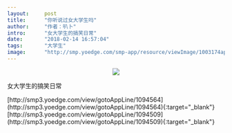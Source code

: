 ```yaml
---
layout:     post
title:      "你听说过女大学生吗"
author:     "作者：叭卜"
intro:      "女大学生的搞笑日常"
date:       "2018-02-14 16:57:04"
tags:       "大学生"
image:      "http://smp.yoedge.com/smp-app/resource/viewImage/1003174appline.png"
---
```

<div style="text-align: center">
<p><img src="http://smp.yoedge.com/smp-app/resource/viewImage/1003174appline.png"/></p>
</div>
<p class="post-meta">
<span>女大学生的搞笑日常</span>
</p>
[http://smp3.yoedge.com/view/gotoAppLine/1094564](http://smp3.yoedge.com/view/gotoAppLine/1094564){:target="_blank"}
[http://smp3.yoedge.com/view/gotoAppLine/1094509](http://smp3.yoedge.com/view/gotoAppLine/1094509){:target="_blank"}


